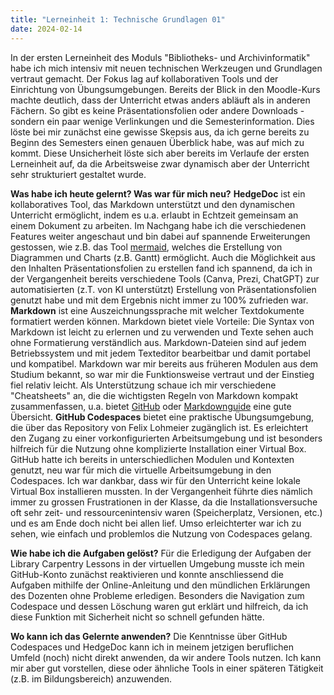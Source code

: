 ```yaml
---
title: "Lerneinheit 1: Technische Grundlagen 01"
date: 2024-02-14
---
```


In der ersten Lerneinheit des Moduls "Bibliotheks- und Archivinformatik" habe ich mich intensiv mit neuen technischen Werkzeugen und Grundlagen vertraut gemacht. Der Fokus lag auf kollaborativen Tools und der Einrichtung von Übungsumgebungen. Bereits der Blick in den Moodle-Kurs machte deutlich, dass der Unterricht etwas anders abläuft als in anderen Fächern. So gibt es keine Präsentationsfolien oder andere Downloads - sondern ein paar wenige Verlinkungen und die Semesterinformation. Dies löste bei mir zunächst eine gewisse Skepsis aus, da ich gerne bereits zu Beginn des Semesters einen genauen Überblick habe, was auf mich zu kommt. Diese Unsicherheit löste sich aber bereits im Verlaufe der ersten Lerneinheit auf, da die Arbeitsweise zwar dynamisch aber der Unterricht sehr strukturiert gestaltet wurde.

**Was habe ich heute gelernt? Was war für mich neu?**
**HedgeDoc** ist ein kollaboratives Tool, das Markdown unterstützt und den dynamischen Unterricht ermöglicht, indem es u.a. erlaubt in Echtzeit gemeinsam an einem Dokument zu arbeiten. Im Nachgang habe ich die verschiedenen Features weiter angeschaut und bin dabei auf spannende Erweiterungen gestossen, wie z.B. das Tool [mermaid](https://mermaid.js.org/#/), welches die Erstellung von Diagrammen und Charts (z.B. Gantt) ermöglicht. Auch die Möglichkeit aus den Inhalten Präsentationsfolien zu erstellen fand ich spannend, da ich in der Vergangenheit bereits verschiedene Tools (Canva, Prezi, ChatGPT) zur automatisierten (z.T. von KI unterstützt) Erstellung von Präsentationsfolien genutzt habe und mit dem Ergebnis nicht immer zu 100% zufrieden war.
**Markdown** ist eine Auszeichnungssprache mit welcher Textdokumente formatiert werden können. Markdown bietet viele Vorteile: Die Syntax von Markdown ist leicht zu erlernen und zu verwenden und Texte sehen auch ohne Formatierung verständlich aus. Markdown-Dateien sind auf jedem Betriebssystem und mit jedem Texteditor bearbeitbar und damit portabel und kompatibel. Markdown war mir bereits aus früheren Modulen aus dem Studium bekannt, so war mir die Funktionsweise vertraut und der Einstieg fiel relativ leicht. Als Unterstützung schaue ich mir verschiedene "Cheatsheets" an, die die wichtigsten Regeln von Markdown kompakt zusammenfassen, u.a. bietet [GitHub](https://docs.github.com/de/get-started/writing-on-github/getting-started-with-writing-and-formatting-on-github/basic-writing-and-formatting-syntax) oder [Markdownguide](https://www.markdownguide.org/cheat-sheet/) eine gute Übersicht.
**GitHub Codespaces** bietet eine praktische Übungsumgebung, die über das Repository von Felix Lohmeier zugänglich ist. Es erleichtert den Zugang zu einer vorkonfigurierten Arbeitsumgebung und ist besonders hilfreich für die Nutzung ohne komplizierte Installation einer Virtual Box. GitHub hatte ich bereits in unterschiedlichen Modulen und Kontexten genutzt, neu war für mich die virtuelle Arbeitsumgebung in den Codespaces. Ich war dankbar, dass wir für den Unterricht keine lokale Virtual Box installieren mussten. In der Vergangenheit führte dies nämlich immer zu grossen Frustrationen in der Klasse, da die Installationsversuche oft sehr zeit- und ressourcenintensiv waren (Speicherplatz, Versionen, etc.) und es am Ende doch nicht bei allen lief. Umso erleichterter war ich zu sehen, wie einfach und problemlos die Nutzung von Codespaces gelang.

**Wie habe ich die Aufgaben gelöst?**
Für die Erledigung der Aufgaben der Library Carpentry Lessons in der virtuellen Umgebung musste ich mein GitHub-Konto zunächst reaktivieren und konnte anschliessend die Aufgaben mithilfe der Online-Anleitung und den mündlichen Erklärungen des Dozenten ohne Probleme erledigen. Besonders die Navigation zum Codespace und dessen Löschung waren gut erklärt und hilfreich, da ich diese Funktion mit Sicherheit nicht so schnell gefunden hätte. 

**Wo kann ich das Gelernte anwenden?**
Die Kenntnisse über GitHub Codespaces und HedgeDoc kann ich in meinem jetzigen beruflichen Umfeld (noch) nicht direkt anwenden, da wir andere Tools nutzen. Ich kann mir aber gut vorstellen, diese oder ähnliche Tools in einer späteren Tätigkeit (z.B. im Bildungsbereich) anzuwenden.
